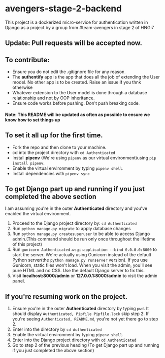 # avengers-stage-2-backend
This project is a dockerized micro-service for authentication written in Django as a project by a group from #team-avengers in stage 2 of HNGi7

## Update: Pull requests will be accepted now.

## To contribute:

* Ensure you do not edit the .gitignore file for any reason. 
* The **authentify** app is the app that does all the job of extending the User model. No other app is to be created. Raise an issue if you thnk otherwise
* Whatever extension to the User model is done through a database relationship and not by OOP inheritance.
* Ensure code works before pushing. Don't push breaking code.

#### Note: This README will be updated as often as possible to ensure we know how to set things up

## To set it all up for the first time.
* Fork the repo and then clone to your machine.
* cd into the project directory with `cd Authenticated`
* Install **pipenv** (We're using `pipenv` as our virtual environment)using `pip install pipenv`.
* Enable the virtual environment by typing `pipenv shell`.
* Install dependencies with `pipenv sync`

## To get Django part up and running if you just completed the above section
I am assuming you're in the outer **Authenticated** directory and you've enabled the virtual environment.
1. Proceed to the Django project directory by: `cd Authenticated`
1. Run `python manage.py migrate` to apply database changes
1. Run `python manage.py createsuperuser` to be able to access Django admin.(This command should be run only once throughout the lifetime of this project)
1. Run `gunicorn Authenticated.wsgi:application --bind 0.0.0.0:8000` to start the server. We're actually using Gunicorn instead of the default Python server(the `python manage.py runserver` version). If you use Gunicorn, static files won't load. When you visit the admin, you'll see pure HTML and no CSS. Use the default Django server to fix this.
1. Visit **localhost:8000/admin** or **127.0.0.1:8000/admin** to visit the admin panel.

## If you're resuming work on the project.
1. Ensure you're in the outer **Authenticated** directory by typing `pwd`. It should display `Authenticated, Pipfile Pipfile.lock` skip step 2. If you're seeing `Authenticated, README.md`, you're not yet there go to step 2.
1. Enter into the directory by `cd Authenticated`
1. Enable the virtual environment by typing `pipenv shell`.
1. Enter into the Django project directory with `cd Authenticated`
1. Go to step 2 of the previous heading (To get Django part up and running if you just completed the above section)
